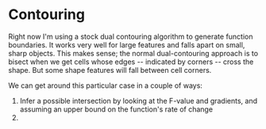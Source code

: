 # Contouring
Right now I'm using a stock dual contouring algorithm to generate function
boundaries. It works very well for large features and falls apart on small,
sharp objects. This makes sense; the normal dual-contouring approach is to
bisect when we get cells whose edges -- indicated by corners -- cross the shape.
But some shape features will fall between cell corners.

We can get around this particular case in a couple of ways:

1. Infer a possible intersection by looking at the F-value and gradients, and
   assuming an upper bound on the function's rate of change
2. 
